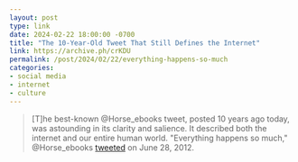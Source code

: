 ```yaml
---
layout: post
type: link
date: 2024-02-22 18:00:00 -0700
title: "The 10-Year-Old Tweet That Still Defines the Internet"
link: https://archive.ph/crKDU
permalink: /post/2024/02/22/everything-happens-so-much
categories: 
- social media
- internet
- culture
---
```

<blockquote>[T]he best-known @Horse_ebooks tweet, posted 10 years ago today, was astounding in its clarity and salience. It described both the internet and our entire human world. "Everything happens so much," @Horse_ebooks <a href="https://twitter.com/Horse_ebooks/status/218439593240956928?s=20">tweeted</a> on June 28, 2012.</blockquote>

